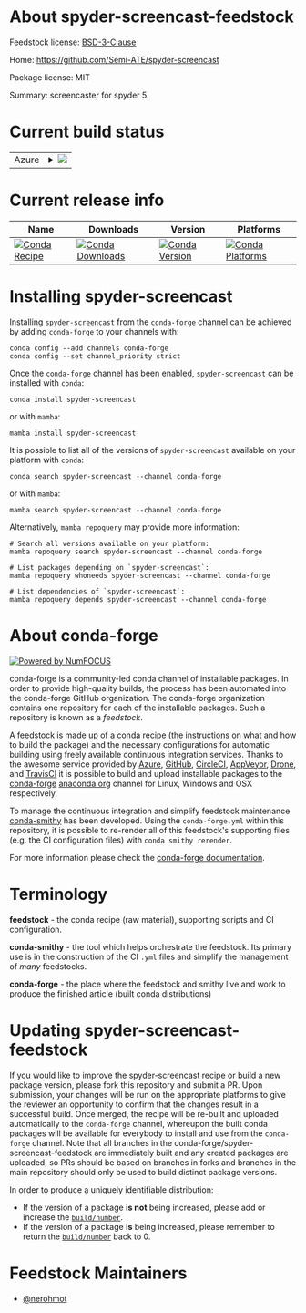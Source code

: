 About spyder-screencast-feedstock
=================================

Feedstock license: [BSD-3-Clause](https://github.com/conda-forge/spyder-screencast-feedstock/blob/main/LICENSE.txt)

Home: https://github.com/Semi-ATE/spyder-screencast

Package license: MIT

Summary: screencaster for spyder 5.

Current build status
====================


<table>
    
  <tr>
    <td>Azure</td>
    <td>
      <details>
        <summary>
          <a href="https://dev.azure.com/conda-forge/feedstock-builds/_build/latest?definitionId=12407&branchName=main">
            <img src="https://dev.azure.com/conda-forge/feedstock-builds/_apis/build/status/spyder-screencast-feedstock?branchName=main">
          </a>
        </summary>
        <table>
          <thead><tr><th>Variant</th><th>Status</th></tr></thead>
          <tbody><tr>
              <td>win_64_python3.10.____cpython</td>
              <td>
                <a href="https://dev.azure.com/conda-forge/feedstock-builds/_build/latest?definitionId=12407&branchName=main">
                  <img src="https://dev.azure.com/conda-forge/feedstock-builds/_apis/build/status/spyder-screencast-feedstock?branchName=main&jobName=win&configuration=win%20win_64_python3.10.____cpython" alt="variant">
                </a>
              </td>
            </tr><tr>
              <td>win_64_python3.11.____cpython</td>
              <td>
                <a href="https://dev.azure.com/conda-forge/feedstock-builds/_build/latest?definitionId=12407&branchName=main">
                  <img src="https://dev.azure.com/conda-forge/feedstock-builds/_apis/build/status/spyder-screencast-feedstock?branchName=main&jobName=win&configuration=win%20win_64_python3.11.____cpython" alt="variant">
                </a>
              </td>
            </tr><tr>
              <td>win_64_python3.12.____cpython</td>
              <td>
                <a href="https://dev.azure.com/conda-forge/feedstock-builds/_build/latest?definitionId=12407&branchName=main">
                  <img src="https://dev.azure.com/conda-forge/feedstock-builds/_apis/build/status/spyder-screencast-feedstock?branchName=main&jobName=win&configuration=win%20win_64_python3.12.____cpython" alt="variant">
                </a>
              </td>
            </tr><tr>
              <td>win_64_python3.8.____cpython</td>
              <td>
                <a href="https://dev.azure.com/conda-forge/feedstock-builds/_build/latest?definitionId=12407&branchName=main">
                  <img src="https://dev.azure.com/conda-forge/feedstock-builds/_apis/build/status/spyder-screencast-feedstock?branchName=main&jobName=win&configuration=win%20win_64_python3.8.____cpython" alt="variant">
                </a>
              </td>
            </tr><tr>
              <td>win_64_python3.9.____cpython</td>
              <td>
                <a href="https://dev.azure.com/conda-forge/feedstock-builds/_build/latest?definitionId=12407&branchName=main">
                  <img src="https://dev.azure.com/conda-forge/feedstock-builds/_apis/build/status/spyder-screencast-feedstock?branchName=main&jobName=win&configuration=win%20win_64_python3.9.____cpython" alt="variant">
                </a>
              </td>
            </tr>
          </tbody>
        </table>
      </details>
    </td>
  </tr>
</table>

Current release info
====================

| Name | Downloads | Version | Platforms |
| --- | --- | --- | --- |
| [![Conda Recipe](https://img.shields.io/badge/recipe-spyder--screencast-green.svg)](https://anaconda.org/conda-forge/spyder-screencast) | [![Conda Downloads](https://img.shields.io/conda/dn/conda-forge/spyder-screencast.svg)](https://anaconda.org/conda-forge/spyder-screencast) | [![Conda Version](https://img.shields.io/conda/vn/conda-forge/spyder-screencast.svg)](https://anaconda.org/conda-forge/spyder-screencast) | [![Conda Platforms](https://img.shields.io/conda/pn/conda-forge/spyder-screencast.svg)](https://anaconda.org/conda-forge/spyder-screencast) |

Installing spyder-screencast
============================

Installing `spyder-screencast` from the `conda-forge` channel can be achieved by adding `conda-forge` to your channels with:

```
conda config --add channels conda-forge
conda config --set channel_priority strict
```

Once the `conda-forge` channel has been enabled, `spyder-screencast` can be installed with `conda`:

```
conda install spyder-screencast
```

or with `mamba`:

```
mamba install spyder-screencast
```

It is possible to list all of the versions of `spyder-screencast` available on your platform with `conda`:

```
conda search spyder-screencast --channel conda-forge
```

or with `mamba`:

```
mamba search spyder-screencast --channel conda-forge
```

Alternatively, `mamba repoquery` may provide more information:

```
# Search all versions available on your platform:
mamba repoquery search spyder-screencast --channel conda-forge

# List packages depending on `spyder-screencast`:
mamba repoquery whoneeds spyder-screencast --channel conda-forge

# List dependencies of `spyder-screencast`:
mamba repoquery depends spyder-screencast --channel conda-forge
```


About conda-forge
=================

[![Powered by
NumFOCUS](https://img.shields.io/badge/powered%20by-NumFOCUS-orange.svg?style=flat&colorA=E1523D&colorB=007D8A)](https://numfocus.org)

conda-forge is a community-led conda channel of installable packages.
In order to provide high-quality builds, the process has been automated into the
conda-forge GitHub organization. The conda-forge organization contains one repository
for each of the installable packages. Such a repository is known as a *feedstock*.

A feedstock is made up of a conda recipe (the instructions on what and how to build
the package) and the necessary configurations for automatic building using freely
available continuous integration services. Thanks to the awesome service provided by
[Azure](https://azure.microsoft.com/en-us/services/devops/), [GitHub](https://github.com/),
[CircleCI](https://circleci.com/), [AppVeyor](https://www.appveyor.com/),
[Drone](https://cloud.drone.io/welcome), and [TravisCI](https://travis-ci.com/)
it is possible to build and upload installable packages to the
[conda-forge](https://anaconda.org/conda-forge) [anaconda.org](https://anaconda.org/)
channel for Linux, Windows and OSX respectively.

To manage the continuous integration and simplify feedstock maintenance
[conda-smithy](https://github.com/conda-forge/conda-smithy) has been developed.
Using the ``conda-forge.yml`` within this repository, it is possible to re-render all of
this feedstock's supporting files (e.g. the CI configuration files) with ``conda smithy rerender``.

For more information please check the [conda-forge documentation](https://conda-forge.org/docs/).

Terminology
===========

**feedstock** - the conda recipe (raw material), supporting scripts and CI configuration.

**conda-smithy** - the tool which helps orchestrate the feedstock.
                   Its primary use is in the construction of the CI ``.yml`` files
                   and simplify the management of *many* feedstocks.

**conda-forge** - the place where the feedstock and smithy live and work to
                  produce the finished article (built conda distributions)


Updating spyder-screencast-feedstock
====================================

If you would like to improve the spyder-screencast recipe or build a new
package version, please fork this repository and submit a PR. Upon submission,
your changes will be run on the appropriate platforms to give the reviewer an
opportunity to confirm that the changes result in a successful build. Once
merged, the recipe will be re-built and uploaded automatically to the
`conda-forge` channel, whereupon the built conda packages will be available for
everybody to install and use from the `conda-forge` channel.
Note that all branches in the conda-forge/spyder-screencast-feedstock are
immediately built and any created packages are uploaded, so PRs should be based
on branches in forks and branches in the main repository should only be used to
build distinct package versions.

In order to produce a uniquely identifiable distribution:
 * If the version of a package **is not** being increased, please add or increase
   the [``build/number``](https://docs.conda.io/projects/conda-build/en/latest/resources/define-metadata.html#build-number-and-string).
 * If the version of a package **is** being increased, please remember to return
   the [``build/number``](https://docs.conda.io/projects/conda-build/en/latest/resources/define-metadata.html#build-number-and-string)
   back to 0.

Feedstock Maintainers
=====================

* [@nerohmot](https://github.com/nerohmot/)

